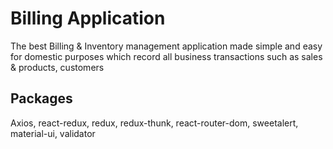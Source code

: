 # Billing Application

The best Billing & Inventory management application made simple and easy for domestic purposes which record all business transactions such as sales & products, customers

## Packages 

Axios, react-redux, redux, redux-thunk, react-router-dom, sweetalert, material-ui, validator
